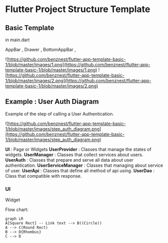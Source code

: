 
# Flutter Project Structure Template

## Basic Template
in main.dart

AppBar ,
Drawer ,
BottomAppBar ,

![https://github.com/benznest/flutter-app-template-basic-1/blob/master/images/1.png](https://github.com/benznest/flutter-app-template-basic-1/blob/master/images/1.png)
![https://github.com/benznest/flutter-app-template-basic-1/blob/master/images/2.png](https://github.com/benznest/flutter-app-template-basic-1/blob/master/images/2.png)


## Example : User Auth Diagram

Example of the step of calling a User Authentication.

![https://github.com/benznest/flutter-app-template-basic-1/blob/master/images/step_auth_diagram.png](https://github.com/benznest/flutter-app-template-basic-1/blob/master/images/step_auth_diagram.png)


<b>UI</b> : Page or Widgets
<b>UserProvider</b> : Classes that manage the states of widgets.
<b>UserManager</b> : Classes that collect services about users.
<b>UserAuth</b> : Classes that prepare and serve all data about user authentication. 
<b>UserServiceManager</b> : Classes that managing about service of user. 
<b>UserApi</b> : Classes that define all method of api using.
<b>UserDao</b> : Class that compatible with response.

### UI 
Widget

Flow chart:

```mermaid
graph LR
A[Square Rect] -- Link text --> B((Circle))
A --> C(Round Rect)
B --> D{Rhombus}
C --> D
```
